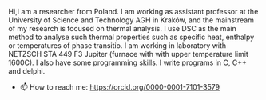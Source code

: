 
Hi,I am a researcher from Poland. I am working as assistant professor at the University of Science and Technology AGH in Kraków, and the mainstream of my research is focused on thermal analysis. I use DSC as the main method to analyse such thermal properties such as specific heat, enthalpy or temperatures of phase transitio. I am working in laboratory with NETZSCH STA 449 F3 Jupiter (furnace with with upper temperature limit 1600C). I also have some programming skills. I write programs in C, C++ and delphi. 
     
- 📫 How to reach me: https://orcid.org/0000-0001-7101-3579

<!---
tkargul/tkargul is a ✨ special ✨ repository because its `README.md` (this file) appears on your GitHub profile.
You can click the Preview link to take a look at your changes.
--->
